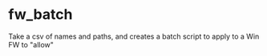 # fw_batch
Take a csv of names and paths, and creates a batch script to apply to a Win FW to "allow" 
